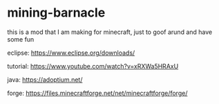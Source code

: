 # mining-barnacle
this is a mod that I am making for minecraft, just to goof arund and have some fun

eclipse: https://www.eclipse.org/downloads/

tutorial: https://www.youtube.com/watch?v=xRXWa5HRAxU

java: https://adoptium.net/

forge: https://files.minecraftforge.net/net/minecraftforge/forge/
